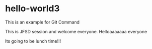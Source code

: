 # hello-world3
This is an example for Git Command

This is JFSD session and welcome everyone. Helloaaaaaaa everyone

Its going to be lunch time!!!
